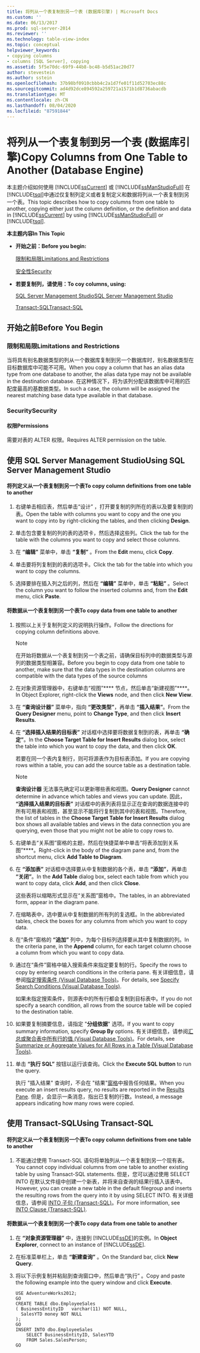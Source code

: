 ```yaml
---
title: 将列从一个表复制到另一个表 (数据库引擎) | Microsoft Docs
ms.custom: ''
ms.date: 06/13/2017
ms.prod: sql-server-2014
ms.reviewer: ''
ms.technology: table-view-index
ms.topic: conceptual
helpviewer_keywords:
- copying columns
- columns [SQL Server], copying
ms.assetid: 5f5e70dc-69f9-44b8-bc48-b5d51ac20d77
author: stevestein
ms.author: sstein
ms.openlocfilehash: 37b98bf0910cbbb4c2a1d7fe01f11d52703ec88c
ms.sourcegitcommit: ad4d92dce894592a259721a1571b1d8736abacdb
ms.translationtype: MT
ms.contentlocale: zh-CN
ms.lasthandoff: 08/04/2020
ms.locfileid: "87591844"
---
```

# <a name="copy-columns-from-one-table-to-another-database-engine"></a><span data-ttu-id="31369-102">将列从一个表复制到另一个表 (数据库引擎)</span><span class="sxs-lookup"><span data-stu-id="31369-102">Copy Columns from One Table to Another (Database Engine)</span></span>
  <span data-ttu-id="31369-103">本主题介绍如何使用 [!INCLUDE[ssCurrent](../../includes/sscurrent-md.md)] 或 [!INCLUDE[ssManStudioFull](../../includes/ssmanstudiofull-md.md)] 在 [!INCLUDE[tsql](../../includes/tsql-md.md)]中通过仅复制列定义或者复制定义和数据将列从一个表复制到另一个表。</span><span class="sxs-lookup"><span data-stu-id="31369-103">This topic describes how to copy columns from one table to another, copying either just the column definition, or the definition and data in [!INCLUDE[ssCurrent](../../includes/sscurrent-md.md)] by using [!INCLUDE[ssManStudioFull](../../includes/ssmanstudiofull-md.md)] or [!INCLUDE[tsql](../../includes/tsql-md.md)].</span></span>  
  
 <span data-ttu-id="31369-104">**本主题内容**</span><span class="sxs-lookup"><span data-stu-id="31369-104">**In This Topic**</span></span>  
  
-   <span data-ttu-id="31369-105">**开始之前：**</span><span class="sxs-lookup"><span data-stu-id="31369-105">**Before you begin:**</span></span>  
  
     [<span data-ttu-id="31369-106">限制和局限</span><span class="sxs-lookup"><span data-stu-id="31369-106">Limitations and Restrictions</span></span>](#Restrictions)  
  
     [<span data-ttu-id="31369-107">安全性</span><span class="sxs-lookup"><span data-stu-id="31369-107">Security</span></span>](#Security)  
  
-   <span data-ttu-id="31369-108">**若要复制列，请使用：**</span><span class="sxs-lookup"><span data-stu-id="31369-108">**To coy columns, using:**</span></span>  
  
     [<span data-ttu-id="31369-109">SQL Server Management Studio</span><span class="sxs-lookup"><span data-stu-id="31369-109">SQL Server Management Studio</span></span>](#SSMSProcedure)  
  
     [<span data-ttu-id="31369-110">Transact-SQL</span><span class="sxs-lookup"><span data-stu-id="31369-110">Transact-SQL</span></span>](#TsqlProcedure)  
  
##  <a name="before-you-begin"></a><a name="BeforeYouBegin"></a> <span data-ttu-id="31369-111">开始之前</span><span class="sxs-lookup"><span data-stu-id="31369-111">Before You Begin</span></span>  
  
###  <a name="limitations-and-restrictions"></a><a name="Restrictions"></a> <span data-ttu-id="31369-112">限制和局限</span><span class="sxs-lookup"><span data-stu-id="31369-112">Limitations and Restrictions</span></span>  
 <span data-ttu-id="31369-113">当将具有别名数据类型的列从一个数据库复制到另一个数据库时，别名数据类型在目标数据库中可能不可用。</span><span class="sxs-lookup"><span data-stu-id="31369-113">When you copy a column that has an alias data type from one database to another, the alias data type may not be available in the destination database.</span></span> <span data-ttu-id="31369-114">在这种情况下，将为该列分配该数据库中可用的匹配度最高的基数据类型。</span><span class="sxs-lookup"><span data-stu-id="31369-114">In such a case, the column will be assigned the nearest matching base data type available in that database.</span></span>  
  
###  <a name="security"></a><a name="Security"></a> <span data-ttu-id="31369-115">Security</span><span class="sxs-lookup"><span data-stu-id="31369-115">Security</span></span>  
  
####  <a name="permissions"></a><a name="Permissions"></a> <span data-ttu-id="31369-116">权限</span><span class="sxs-lookup"><span data-stu-id="31369-116">Permissions</span></span>  
 <span data-ttu-id="31369-117">需要对表的 ALTER 权限。</span><span class="sxs-lookup"><span data-stu-id="31369-117">Requires ALTER permission on the table.</span></span>  
  
##  <a name="using-sql-server-management-studio"></a><a name="SSMSProcedure"></a> <span data-ttu-id="31369-118">使用 SQL Server Management Studio</span><span class="sxs-lookup"><span data-stu-id="31369-118">Using SQL Server Management Studio</span></span>  
  
#### <a name="to-copy-column-definitions-from-one-table-to-another"></a><span data-ttu-id="31369-119">将列定义从一个表复制到另一个表</span><span class="sxs-lookup"><span data-stu-id="31369-119">To copy column definitions from one table to another</span></span>  
  
1.  <span data-ttu-id="31369-120">右键单击相应表，然后单击“设计”  ，打开要复制的列所在的表以及要复制到的表。</span><span class="sxs-lookup"><span data-stu-id="31369-120">Open the table with columns you want to copy and the one you want to copy into by right-clicking the tables, and then clicking **Design**.</span></span>  
  
2.  <span data-ttu-id="31369-121">单击包含要复制的列的表的选项卡，然后选择这些列。</span><span class="sxs-lookup"><span data-stu-id="31369-121">Click the tab for the table with the columns you want to copy and select those columns.</span></span>  
  
3.  <span data-ttu-id="31369-122">在 **“编辑”** 菜单中，单击 **“复制”** 。</span><span class="sxs-lookup"><span data-stu-id="31369-122">From the **Edit** menu, click **Copy**.</span></span>  
  
4.  <span data-ttu-id="31369-123">单击要将列复制到的表的选项卡。</span><span class="sxs-lookup"><span data-stu-id="31369-123">Click the tab for the table into which you want to copy the columns.</span></span>  
  
5.  <span data-ttu-id="31369-124">选择要排在插入列之后的列，然后在 **“编辑”** 菜单中，单击 **“粘贴”** 。</span><span class="sxs-lookup"><span data-stu-id="31369-124">Select the column you want to follow the inserted columns and, from the **Edit** menu, click **Paste**.</span></span>  
  
#### <a name="to-copy-data-from-one-table-to-another"></a><span data-ttu-id="31369-125">将数据从一个表复制到另一个表</span><span class="sxs-lookup"><span data-stu-id="31369-125">To copy data from one table to another</span></span>  
  
1.  <span data-ttu-id="31369-126">按照以上关于复制列定义的说明执行操作。</span><span class="sxs-lookup"><span data-stu-id="31369-126">Follow the directions for copying column definitions above.</span></span>  
  
    > [!NOTE]  
    >  <span data-ttu-id="31369-127">在开始将数据从一个表复制到另一个表之前，请确保目标列中的数据类型与源列的数据类型相兼容。</span><span class="sxs-lookup"><span data-stu-id="31369-127">Before you begin to copy data from one table to another, make sure that the data types in the destination columns are compatible with the data types of the source columns</span></span>  
  
2.  <span data-ttu-id="31369-128">在对象资源管理器中，右键单击“视图”\*\*\*\* 节点，然后单击“新建视图”\*\*\*\*。</span><span class="sxs-lookup"><span data-stu-id="31369-128">In Object Explorer, right-click the **Views** node, and then click **New View**.</span></span>  
  
3.  <span data-ttu-id="31369-129">在 **“查询设计器”** 菜单中，指向 **“更改类型”**，再单击 **“插入结果”**。</span><span class="sxs-lookup"><span data-stu-id="31369-129">From the **Query Designer** menu, point to **Change Type**, and then click **Insert Results**.</span></span>  
  
4.  <span data-ttu-id="31369-130">在 **“选择插入结果的目标表”** 对话框中选择要将数据复制到的表，再单击 **“确定”**。</span><span class="sxs-lookup"><span data-stu-id="31369-130">In the **Choose Target Table for Insert Results** dialog box, select the table into which you want to copy the data, and then click **OK**.</span></span>  
  
     <span data-ttu-id="31369-131">若要在同一个表内复制行，则可将源表作为目标表添加。</span><span class="sxs-lookup"><span data-stu-id="31369-131">If you are copying rows within a table, you can add the source table as a destination table.</span></span>  
  
    > [!NOTE]  
    >  <span data-ttu-id="31369-132">**查询设计器** 无法事先确定可以更新哪些表和视图。</span><span class="sxs-lookup"><span data-stu-id="31369-132">**Query Designer** cannot determine in advance which tables and views you can update.</span></span> <span data-ttu-id="31369-133">因此， **“选择插入结果的目标表”** 对话框中的表列表将显示正在查询的数据连接中的所有可用表和视图，甚至显示不能将行复制到其中的表和视图。</span><span class="sxs-lookup"><span data-stu-id="31369-133">Therefore, the list of tables in the **Choose Target Table for Insert Results** dialog box shows all available tables and views in the data connection you are querying, even those that you might not be able to copy rows to.</span></span>  
  
5.  <span data-ttu-id="31369-134">右键单击“关系图”窗格的主题，然后在快捷菜单中单击“将表添加到关系图”\*\*\*\*。</span><span class="sxs-lookup"><span data-stu-id="31369-134">Right-click in the body of the diagram pane and, from the shortcut menu, click **Add Table to Diagram**.</span></span>  
  
6.  <span data-ttu-id="31369-135">在 **“添加表”** 对话框中选择要从中复制数据的各个表，单击 **“添加”**，再单击 **“关闭”**。</span><span class="sxs-lookup"><span data-stu-id="31369-135">In the **Add Table** dialog box, select each table from which you want to copy data, click **Add**, and then click **Close**.</span></span>  
  
     <span data-ttu-id="31369-136">这些表将以缩略形式显示在“关系图”窗格中。</span><span class="sxs-lookup"><span data-stu-id="31369-136">The tables, in an abbreviated form, appear in the diagram pane.</span></span>  
  
7.  <span data-ttu-id="31369-137">在缩略表中，选中要从中复制数据的所有列的复选框。</span><span class="sxs-lookup"><span data-stu-id="31369-137">In the abbreviated tables, check the boxes for any columns from which you want to copy data.</span></span>  
  
8.  <span data-ttu-id="31369-138">在“条件”窗格的 **“追加”** 列中，为每个目标列选择要从其中复制数据的列。</span><span class="sxs-lookup"><span data-stu-id="31369-138">In the criteria pane, in the **Append** column, for each target column choose a column from which you want to copy data.</span></span>  
  
9. <span data-ttu-id="31369-139">通过在“条件”窗格中输入搜索条件来指定要复制的行。</span><span class="sxs-lookup"><span data-stu-id="31369-139">Specify the rows to copy by entering search conditions in the criteria pane.</span></span> <span data-ttu-id="31369-140">有关详细信息，请参阅[指定搜索条件 (Visual Database Tools)](../../ssms/visual-db-tools/visual-database-tools.md)。</span><span class="sxs-lookup"><span data-stu-id="31369-140">For details, see [Specify Search Conditions &#40;Visual Database Tools&#41;](../../ssms/visual-db-tools/visual-database-tools.md).</span></span>  
  
     <span data-ttu-id="31369-141">如果未指定搜索条件，则源表中的所有行都会复制到目标表中。</span><span class="sxs-lookup"><span data-stu-id="31369-141">If you do not specify a search condition, all rows from the source table will be copied to the destination table.</span></span>  
  
10. <span data-ttu-id="31369-142">如果要复制摘要信息，请指定 "**分组依据**" 选项。</span><span class="sxs-lookup"><span data-stu-id="31369-142">If you want to copy summary information, specify **Group By** options.</span></span> <span data-ttu-id="31369-143">有关详细信息，请参阅[汇总或聚合表中所有行的值 (Visual Database Tools)](../../ssms/visual-db-tools/summarize-or-aggregate-values-for-all-rows-in-a-table-visual-database-tools.md)。</span><span class="sxs-lookup"><span data-stu-id="31369-143">For details, see [Summarize or Aggregate Values for All Rows in a Table &#40;Visual Database Tools&#41;](../../ssms/visual-db-tools/summarize-or-aggregate-values-for-all-rows-in-a-table-visual-database-tools.md).</span></span>  
  
11. <span data-ttu-id="31369-144">单击 **“执行 SQL”** 按钮以运行该查询。</span><span class="sxs-lookup"><span data-stu-id="31369-144">Click the **Execute SQL button** to run the query.</span></span>  
  
     <span data-ttu-id="31369-145">执行 "插入结果" 查询时，不会在 "结果"[窗格](../../ssms/visual-db-tools/results-pane-visual-database-tools.md)中报告任何结果。</span><span class="sxs-lookup"><span data-stu-id="31369-145">When you execute an insert results query, no results are reported in the [Results Pane](../../ssms/visual-db-tools/results-pane-visual-database-tools.md).</span></span> <span data-ttu-id="31369-146">但是，会显示一条消息，指出已复制的行数。</span><span class="sxs-lookup"><span data-stu-id="31369-146">Instead, a message appears indicating how many rows were copied.</span></span>  
  
##  <a name="using-transact-sql"></a><a name="TsqlProcedure"></a> <span data-ttu-id="31369-147">使用 Transact-SQL</span><span class="sxs-lookup"><span data-stu-id="31369-147">Using Transact-SQL</span></span>  
  
#### <a name="to-copy-column-definitions-from-one-table-to-another"></a><span data-ttu-id="31369-148">将列定义从一个表复制到另一个表</span><span class="sxs-lookup"><span data-stu-id="31369-148">To copy column definitions from one table to another</span></span>  
  
1.  <span data-ttu-id="31369-149">不能通过使用 Transact-SQL 语句将单独列从一个表复制到另一个现有表。</span><span class="sxs-lookup"><span data-stu-id="31369-149">You cannot copy individual columns from one table to another existing table by using Transact-SQL statements.</span></span> <span data-ttu-id="31369-150">但是，您可以通过使用 SELECT INTO 在默认文件组中创建一个新表，并将来自查询的结果行插入该表中。</span><span class="sxs-lookup"><span data-stu-id="31369-150">However, you can create a new table in the default filegroup and inserts the resulting rows from the query into it by using SELECT INTO.</span></span> <span data-ttu-id="31369-151">有关详细信息，请参阅 [ INTO 子句 (Transact-SQL)](/sql/t-sql/queries/select-into-clause-transact-sql)。</span><span class="sxs-lookup"><span data-stu-id="31369-151">For more information, see [INTO Clause &#40;Transact-SQL&#41;](/sql/t-sql/queries/select-into-clause-transact-sql).</span></span>  
  
#### <a name="to-copy-data-from-one-table-to-another"></a><span data-ttu-id="31369-152">将数据从一个表复制到另一个表</span><span class="sxs-lookup"><span data-stu-id="31369-152">To copy data from one table to another</span></span>  
  
1.  <span data-ttu-id="31369-153">在 **“对象资源管理器”** 中，连接到 [!INCLUDE[ssDE](../../includes/ssde-md.md)]的实例。</span><span class="sxs-lookup"><span data-stu-id="31369-153">In **Object Explorer**, connect to an instance of [!INCLUDE[ssDE](../../includes/ssde-md.md)].</span></span>  
  
2.  <span data-ttu-id="31369-154">在标准菜单栏上，单击 **“新建查询”** 。</span><span class="sxs-lookup"><span data-stu-id="31369-154">On the Standard bar, click **New Query**.</span></span>  
  
3.  <span data-ttu-id="31369-155">将以下示例复制并粘贴到查询窗口中，然后单击“执行”  。</span><span class="sxs-lookup"><span data-stu-id="31369-155">Copy and paste the following example into the query window and click **Execute**.</span></span>  
  
    ```  
    USE AdventureWorks2012;  
    GO  
    CREATE TABLE dbo.EmployeeSales  
    ( BusinessEntityID   varchar(11) NOT NULL,  
      SalesYTD money NOT NULL  
    );  
    GO  
    INSERT INTO dbo.EmployeeSales  
        SELECT BusinessEntityID, SalesYTD   
        FROM Sales.SalesPerson;  
    GO  
    ```  
  
  
